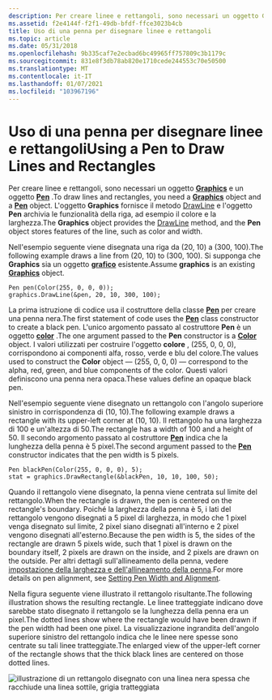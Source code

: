 ```yaml
---
description: Per creare linee e rettangoli, sono necessari un oggetto Graphics e un oggetto Pen. L'oggetto Graphics fornisce il metodo DrawLine e l'oggetto Pen archivia le funzionalità della riga, ad esempio il colore e la larghezza.
ms.assetid: f2e4144f-f2f1-49db-bfdf-ffce3023b4cb
title: Uso di una penna per disegnare linee e rettangoli
ms.topic: article
ms.date: 05/31/2018
ms.openlocfilehash: 9b335caf7e2ecbad6bc49965ff757809c3b1179c
ms.sourcegitcommit: 831e8f3db78ab820e1710cede244553c70e50500
ms.translationtype: MT
ms.contentlocale: it-IT
ms.lasthandoff: 01/07/2021
ms.locfileid: "103967196"
---
```

# <a name="using-a-pen-to-draw-lines-and-rectangles"></a><span data-ttu-id="e7628-104">Uso di una penna per disegnare linee e rettangoli</span><span class="sxs-lookup"><span data-stu-id="e7628-104">Using a Pen to Draw Lines and Rectangles</span></span>

<span data-ttu-id="e7628-105">Per creare linee e rettangoli, sono necessari un oggetto [**Graphics**](/windows/win32/api/gdiplusgraphics/nl-gdiplusgraphics-graphics) e un oggetto [**Pen**](/windows/win32/api/gdipluspen/nl-gdipluspen-pen) .</span><span class="sxs-lookup"><span data-stu-id="e7628-105">To draw lines and rectangles, you need a [**Graphics**](/windows/win32/api/gdiplusgraphics/nl-gdiplusgraphics-graphics) object and a [**Pen**](/windows/win32/api/gdipluspen/nl-gdipluspen-pen) object.</span></span> <span data-ttu-id="e7628-106">L'oggetto **Graphics** fornisce il metodo [DrawLine](/windows/win32/api/gdiplusgraphics/nf-gdiplusgraphics-graphics-drawline(inconstpen_inint_inint_inint_inint)) e l'oggetto **Pen** archivia le funzionalità della riga, ad esempio il colore e la larghezza.</span><span class="sxs-lookup"><span data-stu-id="e7628-106">The **Graphics** object provides the [DrawLine](/windows/win32/api/gdiplusgraphics/nf-gdiplusgraphics-graphics-drawline(inconstpen_inint_inint_inint_inint)) method, and the **Pen** object stores features of the line, such as color and width.</span></span>

<span data-ttu-id="e7628-107">Nell'esempio seguente viene disegnata una riga da (20, 10) a (300, 100).</span><span class="sxs-lookup"><span data-stu-id="e7628-107">The following example draws a line from (20, 10) to (300, 100).</span></span> <span data-ttu-id="e7628-108">Si supponga che **Graphics** sia un oggetto [**grafico**](/windows/win32/api/gdiplusgraphics/nl-gdiplusgraphics-graphics) esistente.</span><span class="sxs-lookup"><span data-stu-id="e7628-108">Assume **graphics** is an existing [**Graphics**](/windows/win32/api/gdiplusgraphics/nl-gdiplusgraphics-graphics) object.</span></span>


```
Pen pen(Color(255, 0, 0, 0));
graphics.DrawLine(&pen, 20, 10, 300, 100);
```



<span data-ttu-id="e7628-109">La prima istruzione di codice usa il costruttore della classe [**Pen**](/windows/win32/api/gdipluspen/nl-gdipluspen-pen) per creare una penna nera.</span><span class="sxs-lookup"><span data-stu-id="e7628-109">The first statement of code uses the [**Pen**](/windows/win32/api/gdipluspen/nl-gdipluspen-pen) class constructor to create a black pen.</span></span> <span data-ttu-id="e7628-110">L'unico argomento passato al costruttore **Pen** è un oggetto [**color**](/windows/win32/api/gdipluscolor/nl-gdipluscolor-color) .</span><span class="sxs-lookup"><span data-stu-id="e7628-110">The one argument passed to the **Pen** constructor is a [**Color**](/windows/win32/api/gdipluscolor/nl-gdipluscolor-color) object.</span></span> <span data-ttu-id="e7628-111">I valori utilizzati per costruire l'oggetto **colore** , (255, 0, 0, 0), corrispondono ai componenti alfa, rosso, verde e blu del colore.</span><span class="sxs-lookup"><span data-stu-id="e7628-111">The values used to construct the **Color** object — (255, 0, 0, 0) — correspond to the alpha, red, green, and blue components of the color.</span></span> <span data-ttu-id="e7628-112">Questi valori definiscono una penna nera opaca.</span><span class="sxs-lookup"><span data-stu-id="e7628-112">These values define an opaque black pen.</span></span>

<span data-ttu-id="e7628-113">Nell'esempio seguente viene disegnato un rettangolo con l'angolo superiore sinistro in corrispondenza di (10, 10).</span><span class="sxs-lookup"><span data-stu-id="e7628-113">The following example draws a rectangle with its upper-left corner at (10, 10).</span></span> <span data-ttu-id="e7628-114">Il rettangolo ha una larghezza di 100 e un'altezza di 50.</span><span class="sxs-lookup"><span data-stu-id="e7628-114">The rectangle has a width of 100 and a height of 50.</span></span> <span data-ttu-id="e7628-115">Il secondo argomento passato al costruttore [**Pen**](/windows/win32/api/gdipluspen/nl-gdipluspen-pen) indica che la lunghezza della penna è 5 pixel.</span><span class="sxs-lookup"><span data-stu-id="e7628-115">The second argument passed to the [**Pen**](/windows/win32/api/gdipluspen/nl-gdipluspen-pen) constructor indicates that the pen width is 5 pixels.</span></span>


```
Pen blackPen(Color(255, 0, 0, 0), 5);
stat = graphics.DrawRectangle(&blackPen, 10, 10, 100, 50);
```



<span data-ttu-id="e7628-116">Quando il rettangolo viene disegnato, la penna viene centrata sul limite del rettangolo.</span><span class="sxs-lookup"><span data-stu-id="e7628-116">When the rectangle is drawn, the pen is centered on the rectangle's boundary.</span></span> <span data-ttu-id="e7628-117">Poiché la larghezza della penna è 5, i lati del rettangolo vengono disegnati a 5 pixel di larghezza, in modo che 1 pixel venga disegnato sul limite, 2 pixel siano disegnati all'interno e 2 pixel vengono disegnati all'esterno.</span><span class="sxs-lookup"><span data-stu-id="e7628-117">Because the pen width is 5, the sides of the rectangle are drawn 5 pixels wide, such that 1 pixel is drawn on the boundary itself, 2 pixels are drawn on the inside, and 2 pixels are drawn on the outside.</span></span> <span data-ttu-id="e7628-118">Per altri dettagli sull'allineamento della penna, vedere [impostazione della larghezza e dell'allineamento della penna](-gdiplus-setting-pen-width-and-alignment-use.md).</span><span class="sxs-lookup"><span data-stu-id="e7628-118">For more details on pen alignment, see [Setting Pen Width and Alignment](-gdiplus-setting-pen-width-and-alignment-use.md).</span></span>

<span data-ttu-id="e7628-119">Nella figura seguente viene illustrato il rettangolo risultante.</span><span class="sxs-lookup"><span data-stu-id="e7628-119">The following illustration shows the resulting rectangle.</span></span> <span data-ttu-id="e7628-120">Le linee tratteggiate indicano dove sarebbe stato disegnato il rettangolo se la lunghezza della penna era un pixel.</span><span class="sxs-lookup"><span data-stu-id="e7628-120">The dotted lines show where the rectangle would have been drawn if the pen width had been one pixel.</span></span> <span data-ttu-id="e7628-121">La visualizzazione ingrandita dell'angolo superiore sinistro del rettangolo indica che le linee nere spesse sono centrate su tali linee tratteggiate.</span><span class="sxs-lookup"><span data-stu-id="e7628-121">The enlarged view of the upper-left corner of the rectangle shows that the thick black lines are centered on those dotted lines.</span></span>

![illustrazione di un rettangolo disegnato con una linea nera spessa che racchiude una linea sottile, grigia tratteggiata](images/pens1.png)

 

 



